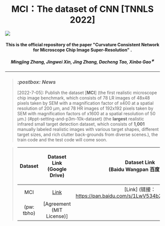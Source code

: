 <h1 align="center">MCI：The dataset of  CNN [TNNLS 2022]</h1>

<p align="center">

<a href=""> <img  src="https://img.shields.io/badge/license-MIT-blue"></a>
</p>

<h4 align="center">This is the official repository of the paper "Curvature Consistent Network for Microscope Chip Image Super-Resolution" </a>.</h4>


<h5 align="center"><em>Mingjing Zhang, Jingwei Xin, Jing Zhang, Dacheng Tao, Xinbo Gao<sup>&#8727;</sup></em></h5>

[//]: # (<p align="center">)

[//]: # (  <a href="#introduction">Introduction</a> |)

[//]: # (  <a href="#ppt-setting-and-p3m-10k-dataset">PPT and P3M-10k</a> |)

[//]: # (  <a href="#p3m-net">P3M-Net</a> |)

[//]: # (  <a href="#benchmark">Benchmark</a> |)

[//]: # (  <a href="#results">Results</a> |)

[//]: # (  <a href="https://github.com/JizhiziLi/P3M/tree/master/core">Train and Test</a> |)

[//]: # (  <a href="##inference-code---how-to-test-on-your-images">Inference code</a> |)

[//]: # (  <a href="#statement">Statement</a>)

[//]: # (</p>)

[//]: # (<img src="demo/gif/p_2c2e4470.gif" width="25%"><img src="demo/gif/p_4dfffce8.gif" width="25%"><img src="demo/gif/p_d4fd9815.gif" width="25%"><img src="demo/gif/p_64da52e3.gif" width="25%">)

***
><h3><strong><i>:postbox: News</i></strong></h3>
>
> [2022-7-05]: Publish the dataset [<strong>MCI</strong>] (the first realistic microscope chip image benchmark, which consists of 78 LR images of 48x48 pixels taken by SEM with a magnification factor of x400 at a spatial resolution of 200 μm, and 78 HR images of 192x192 pixels taken by SEM with magnification factors of x1600 at a spatial resolution of 50 μm.) (#ppt-setting-and-p3m-10k-dataset) (the <strong>largest</strong> realistic infrared small target detection dataset, which consists of <strong>1,001</strong> manually labeled realistic images with various target shapes, different target sizes, and rich clutter back-grounds from diverse scenes.), the train code and the test code will come soon.
>

[//]: # (> [2021-12-06]: Publish the face mask of the training set and P3M-500-P validation set of [<strong>P3M-10k</strong>]&#40;#ppt-setting-and-p3m-10k-dataset&#41; dataset.)
>
> | Dataset | <p>Dataset Link<br>(Google Drive)</p> | <p>Dataset Link<br>(Baidu Wangpan 百度网盘)</p> |       Dataset Release Agreement              |
>| :----:| :----: |:----------------------------------------------------------------------------------------------------------------------:| :----: |
>|MCI|[Link](https://drive.google.com/file/d/1PDDuPDPraXyrtWdTS3hWrYKNiUTzWrS-/view?usp=sharing)|[Link] (链接：https://pan.baidu.com/s/1LwV534b2vDN2_yLmol6AJw
>(pw: tbho)|                                               [Agreement (MIT License)]                                                |

[//]: # (>|P3M-10k facemask &#40;optional&#41;|[Link]&#40;https://drive.google.com/file/d/1I-71PbkWcivBv3ly60V0zvtYRd3ddyYs/view?usp=sharing&#41;|[Link]&#40;https://pan.baidu.com/s/1D9Kj_OIJbFTsqWfbMPzh_g&#41; &#40;pw: f772&#41;|[Agreement &#40;MIT License&#41;]&#40;https://jizhizili.github.io/files/p3m_dataset_agreement/P3M-10k_Dataset_Release_Agreement.pdf&#41;| )
>

[//]: # (> [2021-11-20]: Publish the <a href="#inference-code---how-to-test-on-your-images">inference code</a> and the pretrained model &#40;[Google Drive]&#40;https://drive.google.com/uc?export=download&id=1smX2YQGIpzKbfwDYHAwete00a_YMwoG1&#41; | [Baidu Wangpan &#40;pw: 2308&#41;]&#40;https://pan.baidu.com/s/1zGF3qnnD8qpI-Z5Nz0TDGA&#41;&#41; that can be used to test on your own privacy-preserving or normal portrait images. Some test results on P3M-10k can be viewed from this [demo page]&#40;https://github.com/JizhiziLi/P3M/tree/master/demo&#41;.)
